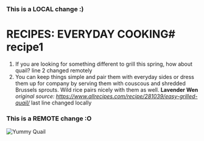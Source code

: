 ### This is a LOCAL change :)
# RECIPES: EVERYDAY COOKING# recipe1
1. If you are looking for something different to grill this spring, how about quail? line 2 changed remotely
2. You can keep things simple and pair them with everyday sides or dress them up for company by serving them with couscous and shredded Brussels sprouts. Wild rice pairs nicely with them as well.
**Lavender Wen**
*original source: https://www.allrecipes.com/recipe/281039/easy-grilled-quail/*
last line changed locally
### This is a REMOTE change :O
![](DST/student_a3/recipe1/recipe.png "Yummy Quail")
